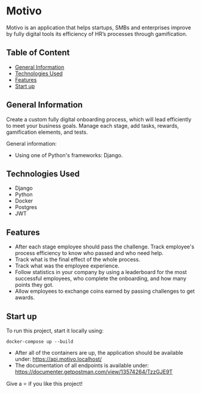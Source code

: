# Motivo

Motivo is an application that helps startups, SMBs
and enterprises improve by fully digital tools its efficiency
of HR’s processes through gamification.

 
## Table of Content
 - [General Information](#General)
 - [Technologies Used](#Technologies-Used)
 - [Features](#Features)
 - [Start up](#Start-up)

## General Information
Create a custom fully digital onboarding process, which will lead efficiently to meet your business goals. Manage each stage, add tasks, rewards, gamification elements, and tests.

General information:

- Using one of Python's frameworks: Django.


## Technologies Used
- Django
- Python
- Docker
- Postgres 
- JWT

## Features

- After each stage employee should pass the challenge. Track employee's process efficiency to know who passed and who need help.
- Track what is the final effect of the whole process.
- Track what was the employee experience.
- Follow statistics in your company by using a leaderboard for the most successful employees, who complete the onboarding, and how many points they got.
- Allow employees to exchange coins earned by passing challenges to get awards.

## Start up
To run this project, start it locally using:

`docker-compose up --build`

- After all of the containers are up, the application should be available under: 
https://api.motivo.localhost/
- The documentation of all endpoints is available under: https://documenter.getpostman.com/view/13574264/TzzGJE9T

Give a ⭐️ if you like this project!
